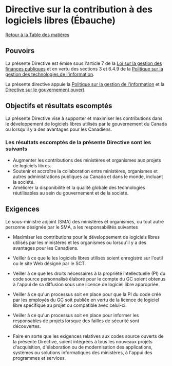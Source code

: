 # Directive sur la contribution à des logiciels libres (Ébauche)

[Retour à la Table des matières](../../README.md#contenu-français)

## Pouvoirs

La présente Directive est émise sous l'article 7 de la [Loi sur la gestion des finances publiques](https://laws-lois.justice.gc.ca/fra/lois/f-11/) et en vertu des sections 3 et 6.4.9 de la [Politique sur la gestion des technologies de l'information](https://www.tbs-sct.gc.ca/pol/doc-fra.aspx?id=12755).

La présente directive appuie la [Politique sur la gestion de l'information](https://www.tbs-sct.gc.ca/pol/doc-fra.aspx?id=12742) et la [Directive sur le gouvernement ouvert](https://www.tbs-sct.gc.ca/pol/doc-fra.aspx?id=28108).

## Objectifs et résultats escomptés

La présente Directive vise à supporter et maximiser les contributions dans le développement de logiciels libres utilisés par le gouvernement du Canada ou lorsqu'il y a des avantages pour les Canadiens.

### Les résultats escomptés de la présente Directive sont les suivants

* Augmenter les contributions des ministères et organismes aux projets de logiciels libres.
* Soutenir et accroître la collaboration entre ministères, organismes et autres administrations publiques au Canada et dans le monde, incluant la société.
* Améliorer la disponibilité et la qualité globale des technologies réutilisables au sein du gouvernement et de la société.

## Exigences

Le sous-ministre adjoint (SMA) des ministères et organismes, ou tout autre personne désignée par le SMA, a les responsabilités suivantes

* Maximiser les contributions pour le développement de logiciels libres utilisés par les ministères et les organismes ou lorsqu'il y a des avantages pour les Canadiens.
* Veiller à ce que le les logiciels libres utilisés soient enregistré sur l'outil ou le site Web désigné par le SCT.
* Veiller à ce que les droits nécessaires à la propriété intellectuelle (PI) du code source personnalisé élaboré pour le compte du GC soient obtenus à l'appui de sa diffusion sous une licence de logiciel libre appropriée.
* Veiller à ce qu'un processus soit en place pour que la PI du code créé par les employés du GC soit publiée en vertu de la licence de logiciel libre spécifique au projet ou compatible avec celui-ci.

* Veiller à ce qu'un processus soit en place pour informer les responsables de projets lorsque des failles de sécurité sont découvertes.

* Faire en sorte que les exigences relatives aux codes source ouverts de la présente Directive, soient intégrées à tous les nouveaux projets d'acquisition, d'élaboration ou de modernisation des applications, systèmes ou solutions informatiques des ministères, à l'appui des programmes et services.
